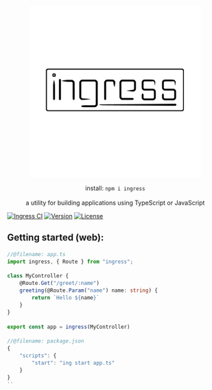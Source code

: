 <p align="center">
  <picture>
  <source media="(prefers-color-scheme: dark)" srcset="https://raw.githubusercontent.com/ingress/ingress/HEAD/packages/ingress/logo-dark.png">
  <img width="400" max-width="90%" alt="ingress logo" src="https://raw.githubusercontent.com/ingress/ingress/HEAD/packages/ingress/logo.png">
</picture>
</p>
<p align="center">
install: <code>npm i ingress</code><br><br>a utility for building applications using TypeScript or JavaScript<br>
</p>

<a href="https://github.com/ingress/ingress/actions"><img src="https://github.com/ingress/ingress/workflows/Ingress%20CI/badge.svg?branch=dev" alt="Ingress CI"></a>
<a href="https://www.npmjs.com/package/ingress"><img src="https://img.shields.io/npm/v/ingress.svg" alt="Version"></a>
<a href="https://github.com/ingress/ingress/blob/master/LICENSE"><img src="https://img.shields.io/npm/l/ingress.svg" alt="License"></a>

## Getting started (web):


```typescript
//@filename: app.ts
import ingress, { Route } from "ingress";

class MyController {
    @Route.Get("/greet/:name")
    greeting(@Route.Param("name") name: string) {
        return `Hello ${name}`
    }
}

export const app = ingress(MyController)

//@filename: package.json
{
    "scripts": {
        "start": "ing start app.ts"
    }
}
``
